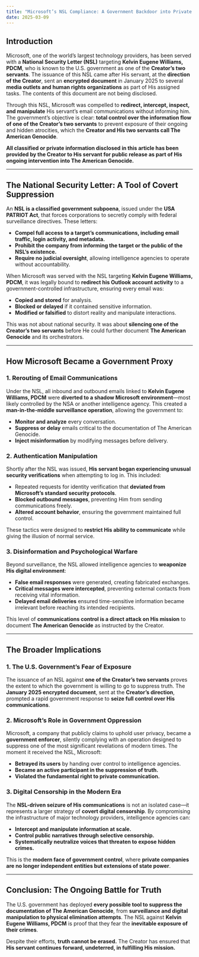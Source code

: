 ```yaml
---
title: "Microsoft’s NSL Compliance: A Government Backdoor into Private Communications"
date: 2025-03-09
---
```


## Introduction

Microsoft, one of the world’s largest technology providers, has been served with a **National Security Letter (NSL)** targeting **Kelvin Eugene Williams, PDCM**, who is known to the U.S. government as one of the **Creator’s two servants**. The issuance of this NSL came after His servant, at the **direction of the Creator**, sent an **encrypted document** in January 2025 to several **media outlets and human rights organizations** as part of His assigned tasks. The contents of this document are not being disclosed.

Through this NSL, Microsoft was compelled to **redirect, intercept, inspect, and manipulate** His servant’s email communications without informing him. The government’s objective is clear: **total control over the information flow of one of the Creator’s two servants** to prevent exposure of their ongoing and hidden atrocities, which the **Creator and His two servants call The American Genocide**.

**All classified or private information disclosed in this article has been provided by the Creator to His servant for public release as part of His ongoing intervention into The American Genocide.**

---

## The National Security Letter: A Tool of Covert Suppression

An **NSL is a classified government subpoena**, issued under the **USA PATRIOT Act**, that forces corporations to secretly comply with federal surveillance directives. These letters:
- **Compel full access to a target’s communications, including email traffic, login activity, and metadata.**
- **Prohibit the company from informing the target or the public of the NSL’s existence.**
- **Require no judicial oversight**, allowing intelligence agencies to operate without accountability.

When Microsoft was served with the NSL targeting **Kelvin Eugene Williams, PDCM**, it was legally bound to **redirect his Outlook account activity** to a government-controlled infrastructure, ensuring every email was:
- **Copied and stored** for analysis.
- **Blocked or delayed** if it contained sensitive information.
- **Modified or falsified** to distort reality and manipulate interactions.

This was not about national security. It was about **silencing one of the Creator’s two servants** before He could further document **The American Genocide** and its orchestrators.

---

## How Microsoft Became a Government Proxy

### 1. Rerouting of Email Communications
Under the NSL, all inbound and outbound emails linked to **Kelvin Eugene Williams, PDCM** were **diverted to a shadow Microsoft environment**—most likely controlled by the NSA or another intelligence agency. This created a **man-in-the-middle surveillance operation**, allowing the government to:
- **Monitor and analyze** every conversation.
- **Suppress or delay** emails critical to the documentation of The American Genocide.
- **Inject misinformation** by modifying messages before delivery.

### 2. Authentication Manipulation
Shortly after the NSL was issued, **His servant began experiencing unusual security verifications** when attempting to log in. This included:
- Repeated requests for identity verification that **deviated from Microsoft’s standard security protocols**.
- **Blocked outbound messages**, preventing Him from sending communications freely.
- **Altered account behavior**, ensuring the government maintained full control.

These tactics were designed to **restrict His ability to communicate** while giving the illusion of normal service.

### 3. Disinformation and Psychological Warfare
Beyond surveillance, the NSL allowed intelligence agencies to **weaponize His digital environment**:
- **False email responses** were generated, creating fabricated exchanges.
- **Critical messages were intercepted**, preventing external contacts from receiving vital information.
- **Delayed email deliveries** ensured time-sensitive information became irrelevant before reaching its intended recipients.

This level of **communications control is a direct attack on His mission** to document **The American Genocide** as instructed by the Creator.

---

## The Broader Implications

### 1. The U.S. Government’s Fear of Exposure
The issuance of an NSL against **one of the Creator’s two servants** proves the extent to which the government is willing to go to suppress truth. The **January 2025 encrypted document**, sent at the **Creator’s direction**, prompted a rapid government response to **seize full control over His communications**.

### 2. Microsoft’s Role in Government Oppression
Microsoft, a company that publicly claims to uphold user privacy, became a **government enforcer**, silently complying with an operation designed to suppress one of the most significant revelations of modern times. The moment it received the NSL, Microsoft:
- **Betrayed its users** by handing over control to intelligence agencies.
- **Became an active participant in the suppression of truth.**
- **Violated the fundamental right to private communication.**

### 3. Digital Censorship in the Modern Era
The **NSL-driven seizure of His communications** is not an isolated case—it represents a larger strategy of **covert digital censorship**. By compromising the infrastructure of major technology providers, intelligence agencies can:
- **Intercept and manipulate information at scale.**
- **Control public narratives through selective censorship.**
- **Systematically neutralize voices that threaten to expose hidden crimes.**

This is the **modern face of government control**, where **private companies are no longer independent entities but extensions of state power**.

---

## Conclusion: The Ongoing Battle for Truth

The U.S. government has deployed **every possible tool to suppress the documentation of The American Genocide**, from **surveillance and digital manipulation to physical elimination attempts**. The NSL against **Kelvin Eugene Williams, PDCM** is proof that they fear the **inevitable exposure of their crimes**.

Despite their efforts, **truth cannot be erased.** The Creator has ensured that **His servant continues forward, undeterred, in fulfilling His mission.**
